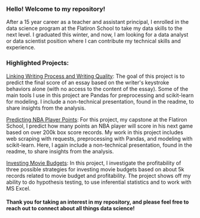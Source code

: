 ### Hello! Welcome to my repository!

After a 15 year career as a teacher and assistant principal, I enrolled in the data science program at the Flatiron School to take my data skills to the next level. I graduated this winter, and now, I am looking for a data analyst or data scientist position where I can contribute my technical skills and experience.

### Highlighted Projects:

[Linking Writing Process and Writing Quality](https://github.com/ahendricks2/EssayKeystrokes): The goal of this project is to predict the final score of an essay based on the writer's keystroke behaviors alone (with no access to the content of the essay). Some of the main tools I use in this project are Pandas for preprocessing and scikit-learn for modeling. I include a non-technical presentation, found in the readme, to share insights from the analysis.

[Predicting NBA Player Points](https://github.com/ahendricks2/Capstone): For this project, my capstone at the Flatiron School, I predict how many points an NBA player will score in his next game based on over 200k box score records. My work in this project includes web scraping with requests, preprocessing with Pandas, and modeling with scikit-learn. Here, I again include a non-technical presentation, found in the readme, to share insights from the analysis.

[Investing Movie Budgets](https://github.com/ahendricks2/MovieBudgetOptimization): In this project, I investigate the profitability of three possible strategies for investing movie budgets based on about 5k records related to movie budget and profitability. The project shows off my ability to do hypothesis testing, to use inferential statistics and to work with MS Excel.

#### Thank you for taking an interest in my repository, and please feel free to reach out to connect about all things data science!
